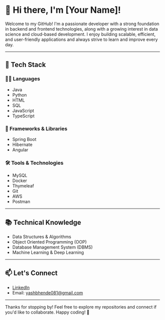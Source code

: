# 👋 Hi there, I'm [Your Name]!

Welcome to my GitHub! I'm a passionate developer with a strong foundation in backend and frontend technologies, along with a growing interest in data science and cloud-based development. I enjoy building scalable, efficient, and user-friendly applications and always strive to learn and improve every day.

---

## 🚀 Tech Stack

### 👨‍💻 Languages
- Java
- Python
- HTML
- SQL
- JavaScript
- TypeScript

### 🧰 Frameworks & Libraries
- Spring Boot
- Hibernate
- Angular

### 🛠️ Tools & Technologies
- MySQL
- Docker
- Thymeleaf
- Git
- AWS
- Postman

---

## 📚 Technical Knowledge

- Data Structures & Algorithms  
- Object Oriented Programming (OOP)  
- Database Management System (DBMS)  
- Machine Learning & Deep Learning  

---

## 📫 Let's Connect

- [LinkedIn]([https://www.linkedin.com/in/your-profile](https://www.linkedin.com/in/yash-bhende-63770b239))
- Email: yashbhende081@gmail.com

---

Thanks for stopping by! Feel free to explore my repositories and connect if you'd like to collaborate. Happy coding! 🚀

